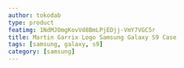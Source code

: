 ```yaml
---
author: tokodab
type: product
featimg: 1NdMJOmgKovVd8BmLPjEDjj-VmY7VGC5r
title: Martin Garrix Logo Samsung Galaxy S9 Case
tags: [samsung, galaxy, s9]
category: [samsung]
---
```


